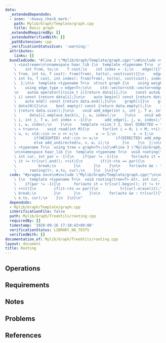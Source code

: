 ```yaml
---
data:
  _extendedDependsOn:
  - icon: ':heavy_check_mark:'
    path: Mylib/Graph/Template/graph.cpp
    title: Basic graph
  _extendedRequiredBy: []
  _extendedVerifiedWith: []
  _pathExtension: cpp
  _verificationStatusIcon: ':warning:'
  attributes:
    links: []
  bundledCode: "#line 2 \"Mylib/Graph/Template/graph.cpp\"\n#include <vector>\n#include\
    \ <iostream>\n\nnamespace haar_lib {\n  template <typename T>\n  struct edge {\n\
    \    int from, to;\n    T cost;\n    int index = -1;\n    edge(){}\n    edge(int\
    \ from, int to, T cost): from(from), to(to), cost(cost){}\n    edge(int from,\
    \ int to, T cost, int index): from(from), to(to), cost(cost), index(index){}\n\
    \  };\n\n  template <typename T>\n  struct graph {\n    using weight_type = T;\n\
    \    using edge_type = edge<T>;\n\n    std::vector<std::vector<edge<T>>> data;\n\
    \n    auto& operator[](size_t i){return data[i];}\n    const auto& operator[](size_t\
    \ i) const {return data[i];}\n\n    auto begin() const {return data.begin();}\n\
    \    auto end() const {return data.end();}\n\n    graph(){}\n    graph(int N):\
    \ data(N){}\n\n    bool empty() const {return data.empty();}\n    int size() const\
    \ {return data.size();}\n\n    void add_edge(int i, int j, T w, int index = -1){\n\
    \      data[i].emplace_back(i, j, w, index);\n    }\n\n    void add_undirected(int\
    \ i, int j, T w, int index = -1){\n      add_edge(i, j, w, index);\n      add_edge(j,\
    \ i, w, index);\n    }\n\n    template <size_t I, bool DIRECTED = true, bool WEIGHTED\
    \ = true>\n    void read(int M){\n      for(int i = 0; i < M; ++i){\n        int\
    \ u, v; std::cin >> u >> v;\n        u -= I;\n        v -= I;\n        T w = 1;\n\
    \        if(WEIGHTED) std::cin >> w;\n        if(DIRECTED) add_edge(u, v, w, i);\n\
    \        else add_undirected(u, v, w, i);\n      }\n    }\n  };\n\n  template\
    \ <typename T>\n  using tree = graph<T>;\n}\n#line 3 \"Mylib/Graph/TreeUtils/rooting.cpp\"\
    \n\nnamespace haar_lib {\n  template <typename T>\n  void rooting(tree<T> &tr,\
    \ int cur, int par = -1){\n    if(par != -1){\n      for(auto it = tr[cur].begin();\
    \ it != tr[cur].end(); ++it){\n        if(it->to == par){\n          tr[cur].erase(it);\n\
    \          break;\n        }\n      }\n    }\n\n    for(auto &e : tr[cur]){\n\
    \      rooting(tr, e.to, cur);\n    }\n  }\n}\n"
  code: "#pragma once\n#include \"Mylib/Graph/Template/graph.cpp\"\n\nnamespace haar_lib\
    \ {\n  template <typename T>\n  void rooting(tree<T> &tr, int cur, int par = -1){\n\
    \    if(par != -1){\n      for(auto it = tr[cur].begin(); it != tr[cur].end();\
    \ ++it){\n        if(it->to == par){\n          tr[cur].erase(it);\n         \
    \ break;\n        }\n      }\n    }\n\n    for(auto &e : tr[cur]){\n      rooting(tr,\
    \ e.to, cur);\n    }\n  }\n}\n"
  dependsOn:
  - Mylib/Graph/Template/graph.cpp
  isVerificationFile: false
  path: Mylib/Graph/TreeUtils/rooting.cpp
  requiredBy: []
  timestamp: '2020-09-16 17:10:42+09:00'
  verificationStatus: LIBRARY_NO_TESTS
  verifiedWith: []
documentation_of: Mylib/Graph/TreeUtils/rooting.cpp
layout: document
title: Rooting
---
```


## Operations

## Requirements

## Notes

## Problems

## References
